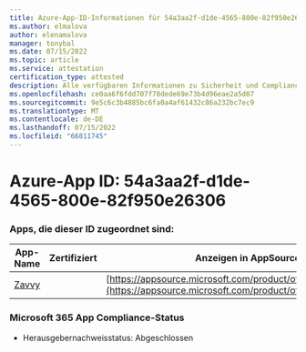 ```yaml
---
title: Azure-App-ID-Informationen für 54a3aa2f-d1de-4565-800e-82f950e26306
ms.author: elmalova
author: elenamalova
manager: tonybal
ms.date: 07/15/2022
ms.topic: article
ms.service: attestation
certification_type: attested
description: Alle verfügbaren Informationen zu Sicherheit und Compliance für 54a3aa2f-d1de-4565-800e-82f950e26306.
ms.openlocfilehash: ce0aa6f6fdd707f70dede69e73b4d96eae2a5d07
ms.sourcegitcommit: 9e5c6c3b4885bc6fa0a4af61432c86a232bc7ec9
ms.translationtype: MT
ms.contentlocale: de-DE
ms.lasthandoff: 07/15/2022
ms.locfileid: "66811745"
---
```

# <a name="azure-app-id-54a3aa2f-d1de-4565-800e-82f950e26306"></a>Azure-App ID: 54a3aa2f-d1de-4565-800e-82f950e26306


### <a name="apps-associated-with-this-id"></a>Apps, die dieser ID zugeordnet sind:
| **App-Name** | **Zertifiziert** | **Anzeigen in AppSource** |
|--------------|---------------|-----------------------|
| [Zavvy](../forward/WA200003965.md) |  | [https://appsource.microsoft.com/product/office/WA200003965](https://appsource.microsoft.com/product/office/WA200003965) |

### <a name="microsoft-365-app-compliance-status"></a>Microsoft 365 App Compliance-Status
- Herausgebernachweisstatus: Abgeschlossen
